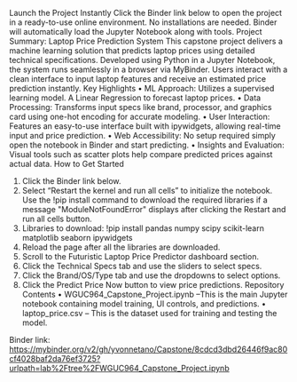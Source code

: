 Launch the Project Instantly
Click the Binder link below to open the project in a ready-to-use online environment. No installations are needed. Binder will automatically load the Jupyter Notebook along with tools.
Project Summary: Laptop Price Prediction System
This capstone project delivers a machine learning solution that predicts laptop prices using detailed technical specifications. Developed using Python in a Jupyter Notebook, the system runs seamlessly in a browser via MyBinder. Users interact with a clean interface to input laptop features and receive an estimated price prediction instantly.
 Key Highlights
•	ML Approach: Utilizes a supervised learning model. A Linear Regression to forecast laptop prices.
•	Data Processing: Transforms input specs like brand, processor, and graphics card using one-hot encoding for accurate modeling.
•	User Interaction: Features an easy-to-use interface built with ipywidgets, allowing real-time input and price prediction.
•	Web Accessibility: No setup required simply open the notebook in Binder and start predicting.
•	Insights and Evaluation: Visual tools such as scatter plots help compare predicted prices against actual data.
How to Get Started
1.	Click the Binder link below.
2.	Select “Restart the kernel and run all cells” to initialize the notebook. Use the !pip install command to download the required libraries if a message "ModuleNotFoundError" displays after clicking the Restart and run all cells button.
3.	Libraries to download: !pip install pandas numpy scipy scikit-learn matplotlib seaborn ipywidgets
4.	Reload the page after all the libraries are downloaded.
5.	Scroll to the Futuristic Laptop Price Predictor dashboard section.
6.	Click the Technical Specs tab and use the sliders to select specs.
7.	Click the Brand/OS/Type tab and use the dropdowns to select options.
8.	Click the Predict Price Now button to view price predictions.
Repository Contents
•	WGUC964_Capstone_Project.ipynb –This is the main Jupyter notebook containing model training, UI controls, and predictions.
•	laptop_price.csv – This is the dataset used for training and testing the model.

Binder link:
https://mybinder.org/v2/gh/yvonnetano/Capstone/8cdcd3dbd26446f9ac80cf4028baf2da76ef3725?urlpath=lab%2Ftree%2FWGUC964_Capstone_Project.ipynb

